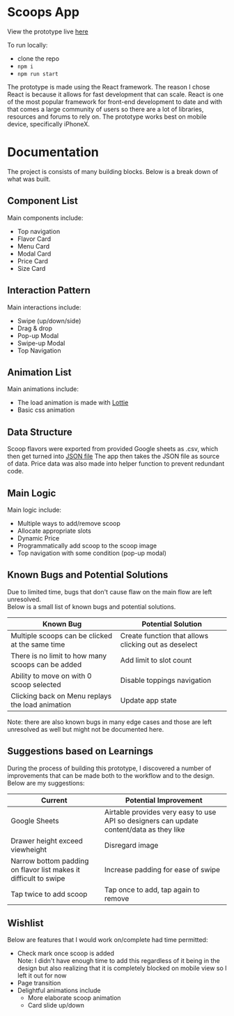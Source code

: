 # Scoops App
View the prototype live [here](https://wipaweeeeee.github.io/pelly/)

To run locally:
- clone the repo
- `npm i` 
- `npm run start` 

The prototype is made using the React framework. The reason I chose React is because it allows for fast development that can scale. React is one of the most popular framework for front-end development to date and with that comes a large community of users so there are a lot of libraries, resources and forums to rely on. The prototype works best on mobile device, specifically iPhoneX.

# Documentation
The project is consists of many building blocks. Below is a break down of what was built.

## Component List
Main components include: 
- Top navigation
- Flavor Card
- Menu Card
- Modal Card
- Price Card 
- Size Card 

## Interaction Pattern
Main interactions include: 
- Swipe (up/down/side)
- Drag & drop
- Pop-up Modal
- Swipe-up Modal
- Top Navigation

## Animation List
Main animations include: 
- The load animation is made with [Lottie](https://airbnb.design/lottie/)
- Basic css animation

## Data Structure
Scoop flavors were exported from provided Google sheets as .csv,
which then get turned into [JSON file](https://github.com/wipaweeeeee/pelly/blob/master/src/csvjson.json)
The app then takes the JSON file as source of data. Price data was also made into helper function to prevent redundant code.

## Main Logic
Main logic include: 
- Multiple ways to add/remove scoop
- Allocate appropriate slots 
- Dynamic Price
- Programmatically add scoop to the scoop image
- Top navigation with some condition (pop-up modal) 

## Known Bugs and Potential Solutions
Due to limited time, bugs that don't cause flaw on the main flow are left unresolved. <br />
Below is a small list of known bugs and potential solutions. <br />
 
| Known Bug | Potential Solution |
|-----------|--------------------|
| Multiple scoops can be clicked at the same time | Create function that allows clicking out as deselect |
| There is no limit to how many scoops can be added | Add limit to slot count |
| Ability to move on with 0 scoop selected | Disable toppings navigation |
| Clicking back on Menu replays the load animation | Update app state |

Note: there are also known bugs in many edge cases and those are left unresolved as well but might not be documented here.

## Suggestions based on Learnings 
During the process of building this prototype, I discovered a number of improvements that can be made both to the workflow and to the design. Below are my suggestions:

| Current | Potential Improvement |
|-----------|--------------------|
| Google Sheets | Airtable provides very easy to use API so designers can update content/data as they like |
| Drawer height exceed viewheight | Disregard image |
| Narrow bottom padding on flavor list makes it difficult to swipe | Increase padding for ease of swipe |
| Tap twice to add scoop | Tap once to add, tap again to remove |

## Wishlist
Below are features that I would work on/complete had time permitted: 
- Check mark once scoop is added <br />
Note: I didn't have enough time to add this regardless of it being in the design but also realizing that it is completely blocked on mobile view so I left it out for now
- Page transition
- Delightful animations include
  - More elaborate scoop animation
  - Card slide up/down
